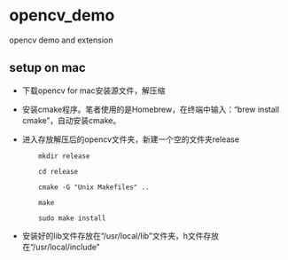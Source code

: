 # opencv_demo
opencv demo and extension


## setup on mac

+ 下载opencv for mac安装源文件，解压缩
+ 安装cmake程序。笔者使用的是Homebrew，在终端中输入：“brew install cmake”，自动安装cmake。
+ 进入存放解压后的opencv文件夹，新建一个空的文件夹release

          mkdir release
               
          cd release
          
          cmake -G "Unix Makefiles" ..
          
          make
          
          sudo make install
     
+ 安装好的lib文件存放在“/usr/local/lib”文件夹，h文件存放在“/usr/local/include”

